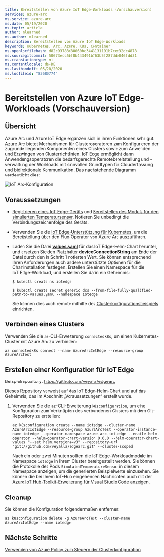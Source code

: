 ```yaml
---
title: Bereitstellen von Azure IoT Edge-Workloads (Vorschauversion)
services: azure-arc
ms.service: azure-arc
ms.date: 05/19/2020
ms.topic: article
author: mlearned
ms.author: mlearned
description: Bereitstellen von Azure IoT Edge-Workloads
keywords: Kubernetes, Arc, Azure, K8s, Container
ms.openlocfilehash: d82c93783d80060bc3443131191b7cec32dc4878
ms.sourcegitcommit: 50673ecc5bf8b443491b763b5f287dde046fdd31
ms.translationtype: HT
ms.contentlocale: de-DE
ms.lasthandoff: 05/20/2020
ms.locfileid: "83680774"
---
```

# <a name="deploy-azure-iot-edge-workloads-preview"></a>Bereitstellen von Azure IoT Edge-Workloads (Vorschauversion)

## <a name="overview"></a>Übersicht

Azure Arc und Azure IoT Edge ergänzen sich in ihren Funktionen sehr gut. Azure Arc bietet Mechanismen für Clusteroperatoren zum Konfigurieren der zugrunde liegenden Komponenten eines Clusters sowie zum Anwenden und Erzwingen von Clusterrichtlinien. IoT Edge ermöglicht dann Anwendungsoperatoren die bedarfsgerechte Remotebereitstellung und -verwaltung der Workloads mit sinnvollen Grundtypen für Clouderfassung und bidirektionale Kommunikation. Das nachstehende Diagramm verdeutlicht dies:

![IoT Arc-Konfiguration](./media/edge-arc.png)

## <a name="pre-requisites"></a>Voraussetzungen

* [Registrieren eines IoT Edge-Geräts](https://docs.microsoft.com/azure/iot-edge/quickstart-linux#register-an-iot-edge-device) und [Bereitstellen des Moduls für den simulierten Temperatursensor](https://docs.microsoft.com/azure/iot-edge/quickstart-linux#deploy-a-module). Notieren Sie unbedingt die Verbindungszeichenfolge des Geräts.

* Verwenden Sie die [IoT Edge-Unterstützung für Kubernetes](https://aka.ms/edgek8sdoc), um die Bereitstellung über den Flux-Operator von Azure Arc auszuführen.

* Laden Sie die Datei [**values.yaml**](https://github.com/Azure/iotedge/blob/master/kubernetes/charts/edge-kubernetes/values.yaml) für das IoT Edge-Helm-Chart herunter, und ersetzen Sie den Platzhalter **deviceConnectionString** am Ende der Datei durch den in Schritt 1 notierten Wert. Sie können entsprechend Ihren Anforderungen auch andere unterstützte Optionen für die Chartinstallation festlegen. Erstellen Sie einen Namespace für die IoT Edge-Workload, und erstellen Sie darin ein Geheimnis:

    ```
    $ kubectl create ns iotedge

    $ kubectl create secret generic dcs --from-file=fully-qualified-path-to-values.yaml --namespace iotedge
    ```

    Sie können dies auch remote mithilfe des [Clusterkonfigurationsbeispiels](./use-gitops-connected-cluster.md) einrichten.

## <a name="connect-a-cluster"></a>Verbinden eines Clusters

Verwenden Sie die `az`-CLI-Erweiterung `connectedk8s`, um einen Kubernetes-Cluster mit Azure Arc zu verbinden:

  ```
  az connectedk8s connect --name AzureArcIotEdge --resource-group AzureArcTest
  ```

## <a name="create-a-configuration-for-iot-edge"></a>Erstellen einer Konfiguration für IoT Edge

Beispielrepository: https://github.com/veyalla/edgearc

Dieses Repository verweist auf das IoT Edge-Helm-Chart und auf das Geheimnis, das im Abschnitt „Voraussetzungen“ erstellt wurde.

1. Verwenden Sie die `az`-CLI-Erweiterung `k8sconfiguration`, um eine Konfiguration zum Verknüpfen des verbundenen Clusters mit dem Git-Repository zu erstellen:

    ```
    az k8sconfiguration create --name iotedge --cluster-name AzureArcIotEdge --resource-group AzureArcTest --operator-instance-name iotedge --operator-namespace azure-arc-iot-edge --enable-helm-operator --helm-operator-chart-version 0.6.0 --helm-operator-chart-values "--set helm.versions=v3" --repository-url "git://github.com/veyalla/edgearc.git" --cluster-scoped
    ```

    Nach ein oder zwei Minuten sollten die IoT Edge-Workloadmodule im Namespace `iotedge` in Ihrem Cluster bereitgestellt werden. Sie können die Protokolle des Pods `SimulatedTemperatureSensor` in diesem Namespace anzeigen, um die generierten Beispielwerte einzusehen. Sie können die bei Ihrem IoT-Hub eingehenden Nachrichten auch mit der [Azure IoT Hub-Toolkit-Erweiterung für Visual Studio Code](https://marketplace.visualstudio.com/items?itemName=vsciot-vscode.azure-iot-toolkit) anzeigen.

## <a name="cleanup"></a>Cleanup

Sie können die Konfiguration folgendermaßen entfernen:

```
az k8sconfiguration delete -g AzureArcTest --cluster-name AzureArcIotEdge --name iotedge
```

## <a name="next-steps"></a>Nächste Schritte

[Verwenden von Azure Policy zum Steuern der Clusterkonfiguration](./use-azure-policy.md)
